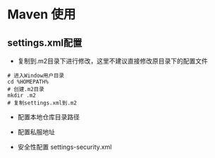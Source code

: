 # Maven 使用

## settings.xml配置

* 复制到.m2目录下进行修改，这里不建议直接修改原目录下的配置文件
```
# 进入Window用户目录
cd %HOMEPATH%
# 创建.m2目录
mkdir .m2
# 复制settings.xml到.m2

```

* 配置本地仓库目录路径

* 配置私服地址

* 安全性配置 settings-security.xml


